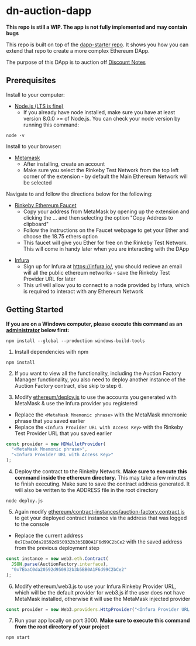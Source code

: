 # dn-auction-dapp

**This repo is still a WIP. The app is not fully implemented and may contain bugs**

This repo is built on top of the [dapp-starter repo](https://github.com/TaraTritt/dapp-starter). It shows you how you can extend that repo to create a more complex Ethereum DApp.

The purpose of this DApp is to auction off [Discount Notes](https://www.investopedia.com/terms/d/discountnote.asp)

## Prerequisites

Install to your computer:

* [Node.js (LTS is fine)](https://nodejs.org/en/)
  * If you already have node installed, make sure you have at least version 8.0.0 >= of Node.js. You can check your node version by running this command:

```node
node -v
```

Install to your browser:

* [Metamask](https://chrome.google.com/webstore/search/metamask)
  * After installing, create an account
  * Make sure you select the Rinkeby Test Network from the top left corner of the extension - by default the Main Ethereum Network will be selected

Navigate to and follow the directions below for the following:

* [Rinkeby Ethereum Faucet](https://faucet.rinkeby.io/)
  * Copy your address from MetaMask by opening up the extension and clicking the ... and then selecting the option "Copy Address to clipboard"
  * Follow the instructions on the Faucet webpage to get your Ether and choose the 18.75 ethers option
  * This faucet will give you Ether for free on the Rinkeby Test Network. This will come in handy later when you are interacting with the DApp

- [Infura](https://infura.io/)
  * Sign up for Infura at https://infura.io/, you should recieve an email will all the public ethereum networks - save the Rinkeby Test Provider URL for later
  * This url will allow you to connect to a node provided by Infura, which is required to interact with any Ethereum Network

## Getting Started

**If you are on a Windows computer, please execute this command as an [administrator](https://www.howtogeek.com/194041/how-to-open-the-command-prompt-as-administrator-in-windows-8.1/) below first:**

```shell
npm install --global --production windows-build-tools
```

1.  Install dependencies with npm

```shell
npm install
```

2.  If you want to view all the functionality, including the Auction Factory Manager functionality, you also need to deploy another instance of the Auction Factory contract, else skip to step 6.

3.  Modify [ethereum/deploy.js](https://github.com/TaraTritt/dn-auction-dapp/blob/master/ethereum/deploy.js) to use the accounts you generated with MetaMask & use the Infura provider you registered

* Replace the `<MetaMask Mnemonic phrase>` with the MetaMask mnemonic phrase that you saved earlier
* Replace the `<Infura Provider URL with Access Key>` with the Rinkeby Test Provider URL that you saved earlier

```javascript
const provider = new HDWalletProvider(
  "<MetaMask Mnemonic phrase>",
  "<Infura Provider URL with Access Key>"
);
```

4.  Deploy the contract to the Rinkeby Network. **Make sure to execute this command inside the ethereum directory.** This may take a few minutes to finish executing. Make sure to save the contract address generated. It will also be written to the ADDRESS file in the root directory

```shell
node deploy.js
```

5.  Again modify [ethereum/contract-instances/auction-factory.contract.js](https://github.com/TaraTritt/dn-auction-dapp/blob/master/ethereum/contract-instances/auction-factory.contract.js) to get your deployed contract instance via the address that was logged to the console

* Replace the current address `0x7EbaC0da20592d950932b3b5BB0A1F6d99C2bCe2` with the saved address from the previous deployment step

```javascript
const instance = new web3.eth.Contract(
  JSON.parse(AuctionFactory.interface),
  "0x7EbaC0da20592d950932b3b5BB0A1F6d99C2bCe2"
);
```

6.  Modify ethereum/web3.js to use your Infura Rinkeby Provider URL, which will be the default provider for web3.js if the user does not have MetaMask installed, otherwise it will use the MetaMask injected provider

```javascript
const provider = new Web3.providers.HttpProvider("<Infura Provider URL with Access Key>");
```

7.  Run your app locally on port 3000. **Make sure to execute this command from the root directory of your project**

```shell
npm start
```
